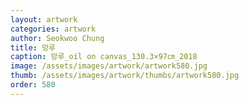 ```yaml
---
layout: artwork 
categories: artwork 
author: Seokwoo Chung 
title: 망루 
caption: 망루_oil on canvas_130.3×97㎝_2018 
image: /assets/images/artwork/artwork580.jpg 
thumb: /assets/images/artwork/thumbs/artwork580.jpg 
order: 580 
---
```

